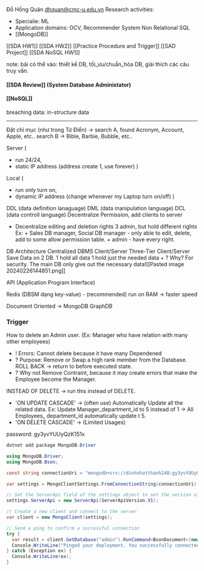 Đỗ Hồng Quân 
	dhquan@cmc-u.edu.vn
Research activities: 
+ Specialie: ML
+ Application domains: OCV, Recommender System 
Non Relational SQL
+ [[MongoDB]]

[[SDA HW1]]
[[SDA HW2]]
[[Practice Procedure and Trigger]]
[[SAD Project]]
[[SDA NoSQL HW1]]

note: bài có thể vào: thiết kế DB, tối_ưu/chuẩn_hóa DB, giải thích các câu 
truy vấn. 

#### [[SDA Review]] (System Database Administator)

#### [[NoSQL]]


breaching data: in-structure data

--- 
Đặt chỉ mục (như trong Từ Điển) -> search A, found Acronym, Account, Apple, etc.. search B -> Bible, Barbie, Bubble, etc..

Server (
+ run 24/24,
+ static IP address (address create 1, use forever)
)

Local (
+ run only turn on,
+ dynamic IP address (change whenever my Laptop turn on/off)
)


DDL (data definition lanaguage)
DML (data manipulation language)
DCL (data controll language)
	Decentralize Permission, add clients to server

+ Decentralize editing and deletion rights
	3 admin, but hold different rights
		Ex:
		+ Sales DB manager, Social DB manager - only able to edit, delete, add to some allow permission table.
		+ admin - have every right.


DB Architecture
	Centralized DBMS 
	Client/Server
	Three-Tier Client/Server
		Save Data on 2 DB. 
		1 hold all data
		1 hold just the needed data
		+ ? Why? For security. The main DB only give out the necessary data![[Pasted image 20240226144851.png]]

API (Application Program Interface)

Redis (DBSM dạng key-value) - (recommended)
	run on RAM -> faster speed 

Document Oriented -> MongoDB
GraphDB 

### Trigger
How to delete an Admin user. 
(Ex: Manager who have relation with many other employees)
+ ! Errors: Cannot delete because it have many Dependened 
+ ? Purpose: Remove or Swap a high rank member from the Database.
ROLL BACK -> return to before executed state.
+ ? Why not Remove Contraint, because it may create errors that make the Employee become the Manager.

INSTEAD OF DELETE -> run this instead of DELETE.

+ 'ON UPDATE CASCADE' -> (often use)
	Automatically Update all the related data.
		Ex: Update Manager_department_id to 5 instead of 1 -> All Employees_ department_id automatically update t 5.
+ 'ON DELETE CASCADE' -> (Limited Usages)


password: gy3yvYUUyQzK151x
```cs
dotnet add package MongoDB.Driver
```

```cs
using MongoDB.Driver;
using MongoDB.Bson;

const string connectionUri = "mongodb+srv://dinhnhatthanh248:gy3yvYUUyQzK151x@new.qlstmml.mongodb.net/?retryWrites=true&w=majority&appName=New";

var settings = MongoClientSettings.FromConnectionString(connectionUri);

// Set the ServerApi field of the settings object to set the version of the Stable API on the client
settings.ServerApi = new ServerApi(ServerApiVersion.V1);

// Create a new client and connect to the server
var client = new MongoClient(settings);

// Send a ping to confirm a successful connection
try {
  var result = client.GetDatabase("admin").RunCommand<BsonDocument>(new BsonDocument("ping", 1));
  Console.WriteLine("Pinged your deployment. You successfully connected to MongoDB!");
} catch (Exception ex) {
  Console.WriteLine(ex);
}
```